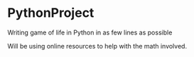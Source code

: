 # PythonProject
Writing game of life in Python in as few lines as possible

Will be using online resources to help with the math involved.